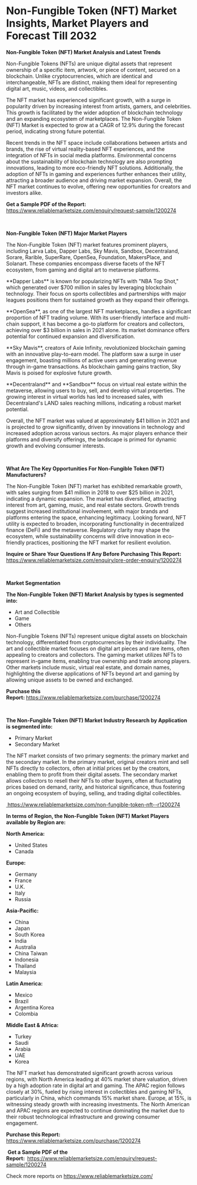<p><h1>Non-Fungible Token (NFT) Market Insights, Market Players and Forecast Till 2032</h1></p><p><strong>Non-Fungible Token (NFT) Market Analysis and Latest Trends</strong></p>
<p><p>Non-Fungible Tokens (NFTs) are unique digital assets that represent ownership of a specific item, artwork, or piece of content, secured on a blockchain. Unlike cryptocurrencies, which are identical and interchangeable, NFTs are distinct, making them ideal for representing digital art, music, videos, and collectibles.</p><p>The NFT market has experienced significant growth, with a surge in popularity driven by increasing interest from artists, gamers, and celebrities. This growth is facilitated by the wider adoption of blockchain technology and an expanding ecosystem of marketplaces. The Non-Fungible Token (NFT) Market is expected to grow at a CAGR of 12.9% during the forecast period, indicating strong future potential.</p><p>Recent trends in the NFT space include collaborations between artists and brands, the rise of virtual reality-based NFT experiences, and the integration of NFTs in social media platforms. Environmental concerns about the sustainability of blockchain technology are also prompting innovations, leading to more eco-friendly NFT solutions. Additionally, the adoption of NFTs in gaming and experiences further enhances their utility, attracting a broader audience and driving market expansion. Overall, the NFT market continues to evolve, offering new opportunities for creators and investors alike.</p></p>
<p><strong>Get a Sample PDF of the Report:&nbsp;</strong> <a href="https://www.reliablemarketsize.com/enquiry/request-sample/1200274?utm_campaign=2808&utm_medium=2&utm_source=Github&utm_content=ia&utm_term=11032025&utm_id=non-fungible-token-nft">https://www.reliablemarketsize.com/enquiry/request-sample/1200274</a></p>
<p>&nbsp;</p>
<p><strong>Non-Fungible Token (NFT) Major Market Players</strong></p>
<p><p>The Non-Fungible Token (NFT) market features prominent players, including Larva Labs, Dapper Labs, Sky Mavis, Sandbox, Decentraland, Sorare, Rarible, SuperRare, OpenSea, Foundation, MakersPlace, and Solanart. These companies encompass diverse facets of the NFT ecosystem, from gaming and digital art to metaverse platforms.</p><p>**Dapper Labs** is known for popularizing NFTs with "NBA Top Shot," which generated over $700 million in sales by leveraging blockchain technology. Their focus on sports collectibles and partnerships with major leagues positions them for sustained growth as they expand their offerings.</p><p>**OpenSea**, as one of the largest NFT marketplaces, handles a significant proportion of NFT trading volume. With its user-friendly interface and multi-chain support, it has become a go-to platform for creators and collectors, achieving over $3 billion in sales in 2021 alone. Its market dominance offers potential for continued expansion and diversification.</p><p>**Sky Mavis**, creators of Axie Infinity, revolutionized blockchain gaming with an innovative play-to-earn model. The platform saw a surge in user engagement, boasting millions of active users and generating revenue through in-game transactions. As blockchain gaming gains traction, Sky Mavis is poised for explosive future growth.</p><p>**Decentraland** and **Sandbox** focus on virtual real estate within the metaverse, allowing users to buy, sell, and develop virtual properties. The growing interest in virtual worlds has led to increased sales, with Decentraland's LAND sales reaching millions, indicating a robust market potential.</p><p>Overall, the NFT market was valued at approximately $41 billion in 2021 and is projected to grow significantly, driven by innovations in technology and increased adoption across various sectors. As major players enhance their platforms and diversify offerings, the landscape is primed for dynamic growth and evolving consumer interests.</p></p>
<p>&nbsp;</p>
<p><strong>What Are The Key Opportunities For Non-Fungible Token (NFT) Manufacturers?</strong></p>
<p><p>The Non-Fungible Token (NFT) market has exhibited remarkable growth, with sales surging from $41 million in 2018 to over $25 billion in 2021, indicating a dynamic expansion. The market has diversified, attracting interest from art, gaming, music, and real estate sectors. Growth trends suggest increased institutional involvement, with major brands and platforms entering the space, enhancing legitimacy. Looking forward, NFT utility is expected to broaden, incorporating functionality in decentralized finance (DeFi) and the metaverse. Regulatory clarity may shape the ecosystem, while sustainability concerns will drive innovation in eco-friendly practices, positioning the NFT market for resilient evolution.</p></p>
<p><strong>Inquire or Share Your Questions If Any Before Purchasing This Report:</strong> <a href="https://www.reliablemarketsize.com/enquiry/pre-order-enquiry/1200274?utm_campaign=2808&utm_medium=2&utm_source=Github&utm_content=ia&utm_term=11032025&utm_id=non-fungible-token-nft">https://www.reliablemarketsize.com/enquiry/pre-order-enquiry/1200274</a></p>
<p>&nbsp;</p>
<p><strong>Market Segmentation</strong></p>
<p><strong>The Non-Fungible Token (NFT) Market Analysis by types is segmented into:</strong></p>
<p><ul><li>Art and Collectible</li><li>Game</li><li>Others</li></ul></p>
<p><p>Non-Fungible Tokens (NFTs) represent unique digital assets on blockchain technology, differentiated from cryptocurrencies by their individuality. The art and collectible market focuses on digital art pieces and rare items, often appealing to creators and collectors. The gaming market utilizes NFTs to represent in-game items, enabling true ownership and trade among players. Other markets include music, virtual real estate, and domain names, highlighting the diverse applications of NFTs beyond art and gaming by allowing unique assets to be owned and exchanged.</p></p>
<p><strong>Purchase this Report:&nbsp;</strong><a href="https://www.reliablemarketsize.com/purchase/1200274?utm_campaign=2808&utm_medium=2&utm_source=Github&utm_content=ia&utm_term=11032025&utm_id=non-fungible-token-nft">https://www.reliablemarketsize.com/purchase/1200274</a></p>
<p>&nbsp;</p>
<p><strong>The Non-Fungible Token (NFT) Market Industry Research by Application is segmented into:</strong></p>
<p><ul><li>Primary Market</li><li>Secondary Market</li></ul></p>
<p><p>The NFT market consists of two primary segments: the primary market and the secondary market. In the primary market, original creators mint and sell NFTs directly to collectors, often at initial prices set by the creators, enabling them to profit from their digital assets. The secondary market allows collectors to resell their NFTs to other buyers, often at fluctuating prices based on demand, rarity, and historical significance, thus fostering an ongoing ecosystem of buying, selling, and trading digital collectibles.</p></p>
<p><a href="https://www.reliablemarketsize.com/non-fungible-token-nft--r1200274?utm_campaign=2808&utm_medium=2&utm_source=Github&utm_content=ia&utm_term=11032025&utm_id=non-fungible-token-nft">&nbsp;https://www.reliablemarketsize.com/non-fungible-token-nft--r1200274</a></p>
<p><strong>In terms of Region, the Non-Fungible Token (NFT) Market Players available by Region are:</strong></p>
<p>
    <p> <strong> North America: </strong>
        <ul>
            <li>United States</li>
            <li>Canada</li>
        </ul>
        </p> 
    <p> <strong> Europe: </strong>
        <ul>
            <li>Germany</li>
            <li>France</li>
            <li>U.K.</li>
            <li>Italy</li>
            <li>Russia</li>
        </ul>
        </p> 
    <p> <strong> Asia-Pacific: </strong>
        <ul>
            <li>China</li>
            <li>Japan</li>
            <li>South Korea</li>
            <li>India</li>
            <li>Australia</li>
            <li>China Taiwan</li>
            <li>Indonesia</li>
            <li>Thailand</li>
            <li>Malaysia</li>
        </ul>
        </p> 
    <p> <strong> Latin America: </strong>
        <ul>
            <li>Mexico</li>
            <li>Brazil</li>
            <li>Argentina Korea</li>
            <li>Colombia</li>
        </ul>
        </p> 
    <p> <strong> Middle East & Africa: </strong>
        <ul>
            <li>Turkey</li>
            <li>Saudi</li>
            <li>Arabia</li>
            <li>UAE</li>
            <li>Korea</li>
        </ul>
    </p>
    </p>
<p><p>The NFT market has demonstrated significant growth across various regions, with North America leading at 40% market share valuation, driven by a high adoption rate in digital art and gaming. The APAC region follows closely at 30%, fueled by rising interest in collectibles and gaming NFTs, particularly in China, which commands 15% market share. Europe, at 15%, is witnessing steady growth with increasing investments. The North American and APAC regions are expected to continue dominating the market due to their robust technological infrastructure and growing consumer engagement.</p></p>
<p><strong>Purchase this Report: </strong><a href="https://www.reliablemarketsize.com/purchase/1200274?utm_campaign=2808&utm_medium=2&utm_source=Github&utm_content=ia&utm_term=11032025&utm_id=non-fungible-token-nft">https://www.reliablemarketsize.com/purchase/1200274</a></p>
<p>&nbsp;<strong>Get a Sample PDF of the Report:&nbsp;&nbsp;</strong><a href="https://www.reliablemarketsize.com/enquiry/request-sample/1200274?utm_campaign=2808&utm_medium=2&utm_source=Github&utm_content=ia&utm_term=11032025&utm_id=non-fungible-token-nft">https://www.reliablemarketsize.com/enquiry/request-sample/1200274</a></p>
<p><strong></strong></p>
<p>Check more reports on <a href="https://www.reliablemarketsize.com/?utm_campaign=2808&utm_medium=2&utm_source=Github&utm_content=ia&utm_term=11032025&utm_id=non-fungible-token-nft">https://www.reliablemarketsize.com/</a></p>